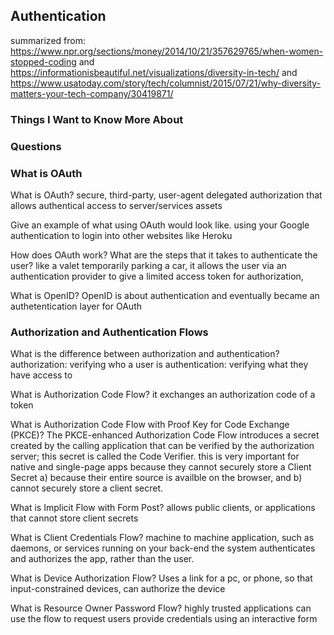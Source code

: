 ## Authentication
summarized from: https://www.npr.org/sections/money/2014/10/21/357629765/when-women-stopped-coding and https://informationisbeautiful.net/visualizations/diversity-in-tech/ and https://www.usatoday.com/story/tech/columnist/2015/07/21/why-diversity-matters-your-tech-company/30419871/


### Things I Want to Know More About


### Questions

### What is OAuth

What is OAuth?
secure, third-party, user-agent delegated authorization that allows authentical access to server/services assets

Give an example of what using OAuth would look like.
using your Google authentication to login into other websites like Heroku

How does OAuth work? What are the steps that it takes to authenticate the user?
like a valet temporarily parking a car, it allows the user via an authentication provider to give a limited access token for authorization, 

What is OpenID?
OpenID is about authentication and eventually became an authetentication layer for OAuth


### Authorization and Authentication Flows

What is the difference between authorization and authentication?
authorization: verifying who a user is
authentication: verifying what they have access to

What is Authorization Code Flow?
it exchanges an authorization code of a token

What is Authorization Code Flow with Proof Key for Code Exchange (PKCE)?
The PKCE-enhanced Authorization Code Flow introduces a secret created by the calling application that can be verified by the authorization server; this secret is called the Code Verifier. this is very important for native and single-page apps because they cannot securely store a Client Secret a) because their entire source is availble on the browser, and b) cannot securely store a client secret.

What is Implicit Flow with Form Post?
allows public clients, or applications that cannot store client secrets

What is Client Credentials Flow?
machine to machine application, such as daemons, or services running on your back-end the system authenticates and authorizes the app, rather than the user. 

What is Device Authorization Flow?
Uses a link for a pc, or phone, so that input-constrained devices, can authorize the device

What is Resource Owner Password Flow?
highly trusted applications can use the flow to request users provide credentials using an interactive form
